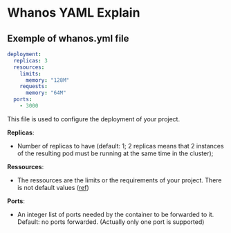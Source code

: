 # Whanos YAML Explain

## Exemple of whanos.yml file

```yaml
deployment:
  replicas: 3
  resources:
    limits:
      memory: "128M"
    requests:
      memory: "64M"
  ports:
    - 3000
```

This file is used to configure the deployment of your project.  

**Replicas**:  
- Number of replicas to have (default: 1; 2 replicas means that 2 instances of the resulting pod must be running at the same time in the cluster);

**Ressources**:
- The ressources are the limits or the requirements of your project. There is not default values ([ref](https://kubernetes.io/docs/concepts/configuration/manage-resources-containers/#resource-requests-and-limits-of-pod-and-container))

**Ports**:
- An integer list of ports needed by the container to be forwarded to it. Default: no ports forwarded. (Actually only one port is supported)

